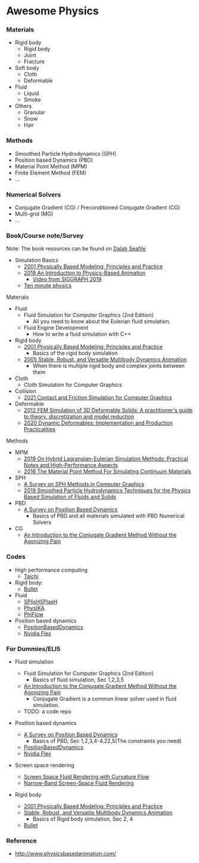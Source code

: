 # Awesome Physics

### Materials
- Rigid body
  - Rigid body
  - Joint
  - Fracture
- Soft body
  - Cloth
  - Deformable
- Fluid
  - Liquid
  - Smoke
- Others
  - Granular
  - Snow
  - Hair

### Methods
- Smoothed Particle Hydrodynamics (SPH)
- Position based Dynamics (PBD)
- Material Point Method (MPM)
- Finite Element Method (FEM)
- ...

### Numerical Solvers
- Conjugate Gradient (CG) / Preconditioned Conjugate Gradient (CG)
- Multi-grid (MG)
- ...

### Book/Course note/Survey

Note: The book resources can be found on [Dalab Seafile](http://dalab.se.sjtu.edu.cn:81/d/e3d109e7721e422eb13d/)

- Simulation Basics
  - [2001 Physically Based Modeling: Principles and Practice](http://www.cs.cmu.edu/~baraff/sigcourse/)
  - [2018 An Introduction to Physics-Based Animation](http://www.cs.ucr.edu/~shinar/papers/2018_introduction_to_pba.pdf)
    - [Video from SIGGRAPH 2019](https://www.youtube.com/watch?v=b_WJ-HwalwU)
  - [Ten minute physics](https://matthias-research.github.io/pages/tenMinutePhysics/index.html)

Materials
- Fluid
  - Fluid Simulation for Computer Graphics (2nd Edition)
    - All you need to know about the Eulerian fluid simulation.
  - Fluid Engine Development
    - How to write a fluid simulation with C++
- Rigid body
  - [2001 Physically Based Modeling: Principles and Practice](http://www.cs.cmu.edu/~baraff/sigcourse/)
    - Basics of the rigid body simulation
  - [2005 Stable, Robust, and Versatile Multibody Dynamics Animation](http://image.diku.dk/kenny/download/erleben.05.thesis.pdf)
    - When there is multiple rigid body and complex joints between them
- Cloth
  - Cloth Simulation for Computer Graphics
- Collision
  - [2021 Contact and Friction Simulation for Computer Graphics](https://siggraphcontact.github.io/)
- Deformable
  - [2012 FEM Simulation of 3D Deformable Solids: A practitioner's guide to theory, discretization and model reduction](https://viterbi-web.usc.edu/~jbarbic/femdefo/)
  - [2020 Dynamic Deformables: Implementation and Production Practicalities](http://www.tkim.graphics/DYNAMIC_DEFORMABLES/)

Methods
- MPM
  - [2019 On Hybrid Lagrangian-Eulerian Simulation Methods: Practical Notes and High-Performance Aspects](https://yuanming.taichi.graphics/publication/2019-mpm-tutorial/)
  - [2016 The Material Point Method For Simulating Continuum Materials](https://www.math.ucla.edu/~cffjiang/research/mpmcourse/mpmcourse.pdf)
- SPH
  - [A Survey on SPH Methods in Computer Graphics](https://animation.rwth-aachen.de/publication/0577/)
  - [2019 Smoothed Particle Hydrodynamics Techniques for the Physics Based Simulation of Fluids and Solids](https://interactivecomputergraphics.github.io/SPH-Tutorial/)
- PBD
  - [A Survey on Position Based Dynamics](http://mmacklin.com/2017-EG-CourseNotes.pdf)
    - Basics of PBD and all materials simulated with PBD
Numerical Solvers
- CG
  - [An Introduction to the Conjugate Gradient Method Without the Agonizing Pain](https://www.cs.cmu.edu/~quake-papers/painless-conjugate-gradient.pdf)


### Codes
- High performance computing
  - [Taichi](https://github.com/taichi-dev/taichi)
- Rigid body:
  - [Bullet](https://github.com/bulletphysics/bullet3)
- Fluid
  - [SPlisHSPlasH](https://github.com/InteractiveComputerGraphics/SPlisHSPlasH)
  - [PhysIKA](https://github.com/PhysikaTeam/PhysIKA)
  - [PhiFlow](https://github.com/tum-pbs/PhiFlow)
- Position based dynamics
  - [PositionBasedDynamics](https://github.com/InteractiveComputerGraphics/PositionBasedDynamics)
  - [Nvidia Flex](https://developer.nvidia.com/flex)


### For Dummies/ELI5
- Fluid simulation
  - Fluid Simulation for Computer Graphics (2nd Edition)
    - Basics of fluid simulation, Sec 1,2,3,5
  - [An Introduction to the Conjugate Gradient Method Without the Agonizing Pain](https://www.cs.cmu.edu/~quake-papers/painless-conjugate-gradient.pdf)
    - Conjugate Gradient is a common linear solver used in fluid simulation.
  - TODO: a code repo

- Position based dynamics
  - [A Survey on Position Based Dynamics](http://mmacklin.com/2017-EG-CourseNotes.pdf)
    - Basics of PBD, Sec 1,2,3,4-4.22,5(The constraints you need)
  - [PositionBasedDynamics](https://github.com/InteractiveComputerGraphics/PositionBasedDynamics)
  - [Nvidia Flex](https://developer.nvidia.com/flex)

- Screen space rendering
  - [Screen Space Fluid Rendering with Curvature Flow](https://www.cs.rug.nl/~roe/publications/fluidcurvature.pdf)
  - [Narrow-Band Screen-Space Fluid Rendering](https://onlinelibrary.wiley.com/doi/abs/10.1111/cgf.14510)

- Rigid body
  - [2001 Physically Based Modeling: Principles and Practice](http://www.cs.cmu.edu/~baraff/sigcourse/)
  - [Stable, Robust, and Versatile Multibody Dynamics Animation](http://image.diku.dk/kenny/download/erleben.05.thesis.pdf)
    - Basics of Rigid body simulation, Sec 2, 4
  - [Bullet](https://github.com/bulletphysics/bullet3)

### Reference
- http://www.physicsbasedanimation.com/
